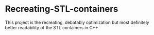 # Recreating-STL-containers
This project is the recreating, debatably optimization but most definitely better readability of the STL containers in C++
